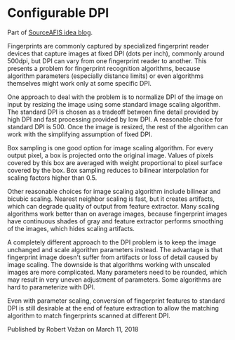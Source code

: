 # Configurable DPI #

Part of [SourceAFIS idea blog](../README.md).

Fingerprints are commonly captured by specialized fingerprint reader devices
that capture images at fixed DPI (dots per inch), commonly around 500dpi,
but DPI can vary from one fingerprint reader to another.
This presents a problem for fingerprint recognition algorithms,
because algorithm parameters (especially distance limits)
or even algorithms themselves might work only at some specific DPI.

One approach to deal with the problem is to normalize DPI of the image on input
by resizing the image using some standard image scaling algorithm.
The standard DPI is chosen as a tradeoff
between fine detail provided by high DPI and fast processing provided by low DPI.
A reasonable choice for standard DPI is 500.
Once the image is resized, the rest of the algorithm can work with the simplifying assumption of fixed DPI.

Box sampling is one good option for image scaling algorithm.
For every output pixel, a box is projected onto the original image.
Values of pixels covered by this box are averaged
with weight proportional to pixel surface covered by the box.
Box sampling reduces to bilinear interpolation for scaling factors higher than 0.5.

Other reasonable choices for image scaling algorithm include bilinear and bicubic scaling.
Nearest neighbor scaling is fast, but it creates artifacts,
which can degrade quality of output from feature extractor.
Many scaling algorithms work better than on average images,
because fingerprint images have continuous shades of gray
and feature extractor performs smoothing of the images, which hides scaling artifacts.

A completely different approach to the DPI problem is to
keep the image unchanged and scale algorithm parameters instead.
The advantage is that fingerprint image doesn't suffer
from artifacts or loss of detail caused by image scaling.
The downside is that algorithms working with unscaled images are more complicated.
Many parameters need to be rounded, which may result in very uneven adjustment of parameters.
Some algorithms are hard to parameterize with DPI.

Even with parameter scaling, conversion of fingerprint features to standard DPI
is still desirable at the end of feature extraction
to allow the matching algorithm to match fingerprints scanned at different DPI.

Published by Robert Važan on March 11, 2018

